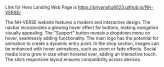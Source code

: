 LInk for Hero Landing Web Page is  https://priyanshu8023.github.io/NH-VERSE/

The NH-VERSE website features a modern and interactive design. The navbar incorporates a glowing hover effect for buttons, making navigation visually appealing. The "Support" button reveals a dropdown menu on hover, seamlessly adding functionality. The main logo has the potential for animation to create a dynamic entry point. In the shop section, images can be enhanced with hover animations, such as zoom or fade effects. Social media icons grow in size when hovered over, adding an interactive touch. The site’s responsive layout ensures compatibility across devices.
